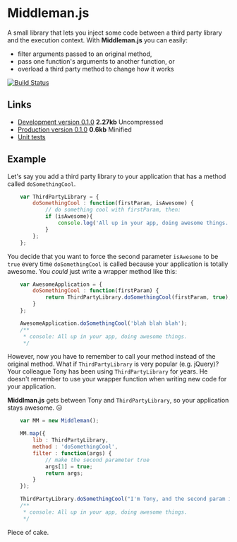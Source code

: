# Middleman.js
A small library that lets you inject some code between a third party library and the execution
context.  With **Middleman.js** you can easily:

* filter arguments passed to an original method,
* pass one function's arguments to another function, or
* overload a third party method to change how it works

[![Build Status](https://secure.travis-ci.org/zumba/middleman.js.png)](http://travis-ci.org/zumba/middleman.js)

## Links
* [Development version 0.1.0](https://github.com/zumba/middleman.js/blob/master/dist/middleman-0.1.0.js) **2.27kb** Uncompressed
* [Production version 0.1.0](https://github.com/zumba/middleman.js/blob/master/dist/middleman-0.1.0.min.js) **0.6kb** Minified
* [Unit tests](https://github.com/zumba/middleman.js/blob/master/test/spec/middleman.spec.js)

## Example
Let's say you add a third party library to your application that has a method called `doSomethingCool`.
```javascript
    var ThirdPartyLibrary = {
        doSomethingCool : function(firstParam, isAwesome) {
            // do something cool with firstParam, then:
            if (isAwesome){
                console.log('All up in your app, doing awesome things.');
            }
        };
    };
```

You decide that you want to force the second parameter `isAwesome` to be `true` every time
`doSomethingCool` is called because your application is totally awesome.  You *could* just write a
wrapper method like this:
```javascript
    var AwesomeApplication = {
        doSomethingCool : function(firstParam) {
            return ThirdPartyLibrary.doSomethingCool(firstParam, true);
        }
    };

    AwesomeApplication.doSomethingCool('blah blah blah');
    /**
     * console: All up in your app, doing awesome things.
     */
```

However, now you have to remember to call your method instead of the original method.
What if `ThirdPartyLibrary` is very popular (e.g. jQuery)?  Your colleague Tony has been using
`ThirdPartyLibrary` for years.  He doesn't remember to use your wrapper function when writing new
code for your application.

**Middlman.js** gets between Tony and `ThirdPartyLibrary`, so your application stays awesome. :expressionless:
```javascript
    var MM = new Middleman();

    MM.map({
        lib : ThirdPartyLibrary,
        method : 'doSomethingCool',
        filter : function(args) {
            // make the second parameter true
            args[1] = true;
            return args;
        }
    });

    ThirdPartyLibrary.doSomethingCool("I'm Tony, and the second param is undefined.");
    /**
     * console: All up in your app, doing awesome things.
     */
```

Piece of cake.